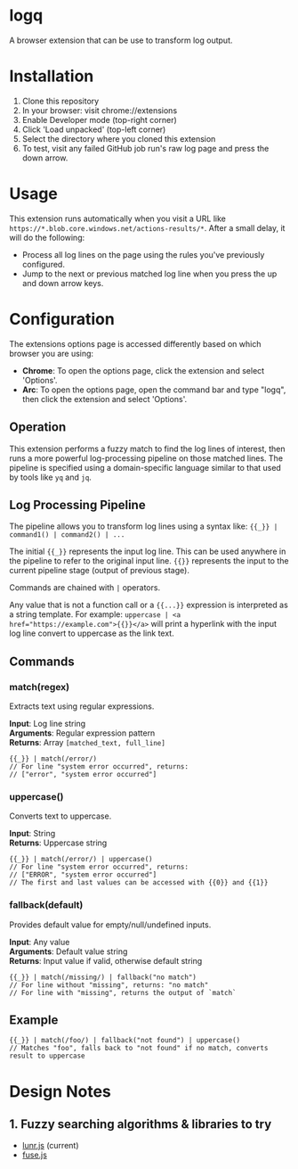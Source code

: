 # logq

A browser extension that can be use to transform log output.

# Installation

1. Clone this repository
2. In your browser: visit chrome://extensions
3. Enable Developer mode (top-right corner)
4. Click 'Load unpacked' (top-left corner)
5. Select the directory where you cloned this extension
6. To test, visit any failed GitHub job run's raw log page and press the down arrow.

# Usage

This extension runs automatically when you visit a URL like `https://*.blob.core.windows.net/actions-results/*`.
After a small delay, it will do the following:

- Process all log lines on the page using the rules you've previously configured.
- Jump to the next or previous matched log line when you press the up and down arrow keys.

# Configuration

The extensions options page is accessed differently based on which browser you are using:

- **Chrome**: To open the options page, click the extension and select 'Options'.
- **Arc**: To open the options page, open the command bar and type "logq", then click the extension and select 'Options'.

## Operation

This extension performs a fuzzy match to find the log lines of interest, then runs a more powerful
log-processing pipeline on those matched lines. The pipeline is specified using a domain-specific 
language similar to that used by tools like `yq` and `jq`.

## Log Processing Pipeline

The pipeline allows you to transform log lines using a syntax like: `{{_}} | command1() | command2() | ...`

The initial `{{_}}` represents the input log line. This can be used anywhere in the pipeline to refer to the
original input line. `{{}}` represents the input to the current pipeline stage (output of previous stage). 

Commands are chained with `|` operators.

Any value that is not a function call or a `{{...}}` expression is interpreted as a string template. For example:
`uppercase | <a href="https://example.com">{{}}</a>` will print a hyperlink with the input log line convert to
uppercase as the link text.

## Commands

### match(regex)
Extracts text using regular expressions.

**Input**: Log line string  
**Arguments**: Regular expression pattern  
**Returns**: Array `[matched_text, full_line]`

```
{{_}} | match(/error/) 
// For line "system error occurred", returns:
// ["error", "system error occurred"]
```

### uppercase()
Converts text to uppercase.

**Input**: String  
**Returns**: Uppercase string

```
{{_}} | match(/error/) | uppercase()
// For line "system error occurred", returns:
// ["ERROR", "system error occurred"]
// The first and last values can be accessed with {{0}} and {{1}}
```

### fallback(default)
Provides default value for empty/null/undefined inputs.

**Input**: Any value  
**Arguments**: Default value string  
**Returns**: Input value if valid, otherwise default string

```
{{_}} | match(/missing/) | fallback("no match")
// For line without "missing", returns: "no match"
// For line with "missing", returns the output of `match`
```

## Example
```
{{_}} | match(/foo/) | fallback("not found") | uppercase()
// Matches "foo", falls back to "not found" if no match, converts result to uppercase
```

# Design Notes

## 1. Fuzzy searching algorithms & libraries to try

- [lunr.js](https://lunrjs.com/) (current) 
- [fuse.js](https://www.fusejs.io/demo.html)
